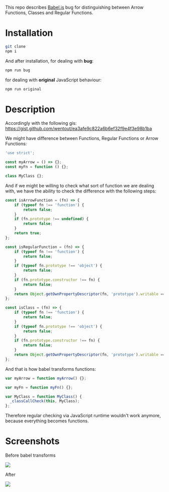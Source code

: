 This repo describes [Babel.js](https://github.com/babel/babel) bug for distinguishing between Arrow Functions, Classes and Regular Functions.

# Installation

```bash
git clone
npm i
```

And after installation, for dealing with **bug**:

```bash
npm run bug
```

for dealing with **original** JavaScript behaviour:
```bash
npm run original
```


# Description

Accordingly with the following gis: https://gist.github.com/wentout/ea3afe9c822a6b6ef32f9e4f3e98b1ba

We might have difference between Functions, Regular Functions or Arrow Functions:

```javascript
'use strict';

const myArrow = () => {};
const myFn = function () {};

class MyClass {};
```

And if we might be willing to check what sort of function we are dealing with, we have the ability to check the difference with the following steps:

```javascript
const isArrowFunction = (fn) => {
	if (typeof fn !== 'function') {
		return false;
	}
	if (fn.prototype !== undefined) {
		return false;
	}
	return true;
};

const isRegularFunction = (fn) => {
	if (typeof fn !== 'function') {
		return false;
	}
	if (typeof fn.prototype !== 'object') {
		return false;
	}
	if (fn.prototype.constructor !== fn) {
		return false;
	}
	return Object.getOwnPropertyDescriptor(fn, 'prototype').writable === true;
};

const isClass = (fn) => {
	if (typeof fn !== 'function') {
		return false;
	}
	if (typeof fn.prototype !== 'object') {
		return false;
	}
	if (fn.prototype.constructor !== fn) {
		return false;
	}
	return Object.getOwnPropertyDescriptor(fn, 'prototype').writable === false;
};
```

And that is how babel transforms functions:

```javascript
var myArrow = function myArrow() {};

var myFn = function myFn() {};

var MyClass = function MyClass() {
  _classCallCheck(this, MyClass);
};
```

Therefore regular checking via JavaScript runtime wouldn't work anymore, because everything becomes functions.

# Screenshots

Before babel transforms

![](https://habrastorage.org/webt/iu/4j/zt/iu4jztsnvsstnaedrr3wdmcjvxw.png)

After

![](https://habrastorage.org/webt/bb/he/u2/bbheu29ij5lh7fcayp31mg9cvyc.png)
